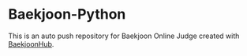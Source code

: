# Baekjoon-Python
This is an auto push repository for Baekjoon Online Judge created with [BaekjoonHub](https://github.com/BaekjoonHub/BaekjoonHub).

